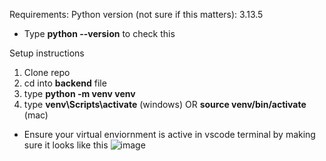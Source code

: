Requirements:
Python version (not sure if this matters): 3.13.5
- Type **python --version** to check this

Setup instructions
1. Clone repo
2. cd into **backend** file
3. type **python -m venv venv**
4. type **venv\Scripts\activate** (windows) OR **source venv/bin/activate** (mac)
- Ensure your virtual enviornment is active in vscode terminal by making sure it looks like this
![image](https://github.com/user-attachments/assets/b1249c70-de52-4345-96e0-37bbc16170fb)

